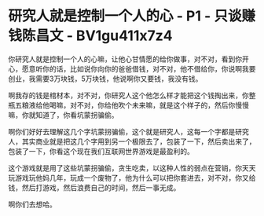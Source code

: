 # 研究人就是控制一个人的心 - P1 - 只谈赚钱陈昌文 - BV1gu411x7z4

你研究人就是控制一个人的心嘛，让他心甘情愿的给你做事，对不对，看到你开心，愿意听你的话，比如说你向你的爸爸借钱，对不对，他不借给你，你说啊我要创业，我需要3万块钱，5万块钱，他说啊你又要钱，我没有钱。

啊我存的钱是棺材本，对不对，你研究人这个他怎么样才能把这个钱掏出来，你整瓶五粮液给他喝嘛，对不对，你给他吹个未来嘛，就是这个样子的，然后你慢慢嘛，你就知道了，你看坑蒙拐骗偷。

啊你们好好去理解这几个字坑蒙拐骗偷，这个就是研究人，这每一个字都是研究人，其实商业就是把这几个字用到另一个极限去了，包装了一下，然后卖出来了，包装了一下，你看这个现在我们互联网世界游戏是最盈利的。

这个游戏就是用了这些坑蒙拐骗偷，贪生吃卖，以这种人性的弱点在营销，你天天玩游戏玩他妈几年，玩成一个废物了，他为什么可以把你套进去，对不对，你又给钱，然后打游戏，然后浪费自己的时间，然后一事无成。

啊你们去想哈。